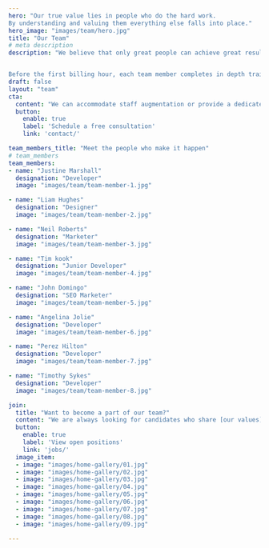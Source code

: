 ```yaml
---
hero: "Our true value lies in people who do the hard work.
By understanding and valuing them everything else falls into place."
hero_image: "images/team/hero.jpg"
title: "Our Team"
# meta description
description: "We believe that only great people can achieve great results; that is why we hire for quality, not quantity. We nurture a culture of loyal teammates who have a sense of ownership and truly care about achieving results. Our team comprises more than 60 talented and knowledge-rich software developers and automated/manual QA engineers, as well as project managers and UX experts.


Before the first billing hour, each team member completes in depth training for the project they are undertaking, so they can seamlessly take over their role and hit the ground running. We are proud of our excellent knowledge-sharing system and collaboration between colleagues. Through support, feedback, workshops and brainstorming, each person is enabled to work at full capacity. As English is a very important part of our business, each member of our team is proficient in it."
draft: false
layout: "team"
cta:
  content: "We can accommodate staff augmentation or provide a dedicated team. Whatever the requirements are, or even if you are unsure which approach would be best for your project, feel free to consult with our experts."
  button:
    enable: true
    label: 'Schedule a free consultation'
    link: 'contact/'

team_members_title: "Meet the people who make it happen"
# team_members
team_members:
- name: "Justine Marshall"
  designation: "Developer"
  image: "images/team/team-member-1.jpg"

- name: "Liam Hughes"
  designation: "Designer"
  image: "images/team/team-member-2.jpg"

- name: "Neil Roberts"
  designation: "Marketer"
  image: "images/team/team-member-3.jpg"

- name: "Tim kook"
  designation: "Junior Developer"
  image: "images/team/team-member-4.jpg"

- name: "John Domingo"
  designation: "SEO Marketer"
  image: "images/team/team-member-5.jpg"

- name: "Angelina Jolie"
  designation: "Developer"
  image: "images/team/team-member-6.jpg"

- name: "Perez Hilton"
  designation: "Developer"
  image: "images/team/team-member-7.jpg"

- name: "Timothy Sykes"
  designation: "Developer"
  image: "images/team/team-member-8.jpg"

join:
  title: "Want to become a part of our team?"
  content: "We are always looking for candidates who share [our values](our-story/#values), goals, and [culture](culture/). If you recognize yourself in them, we are a great match."
  button:
    enable: true
    label: 'View open positions'
    link: 'jobs/'
  image_item:
  - image: "images/home-gallery/01.jpg"
  - image: "images/home-gallery/02.jpg"
  - image: "images/home-gallery/03.jpg"
  - image: "images/home-gallery/04.jpg"
  - image: "images/home-gallery/05.jpg"
  - image: "images/home-gallery/06.jpg"
  - image: "images/home-gallery/07.jpg"
  - image: "images/home-gallery/08.jpg"
  - image: "images/home-gallery/09.jpg"

---
```

